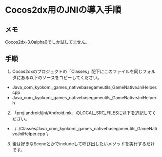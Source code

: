 # Cocos2dx用のJNIの導入手順

## メモ

Cocos2dx-3.0alpha0でしか試してません。

## 手順

1. Cocos2dxのプロジェクトの「Classes」配下にこのファイルを同じフォルダにある以下のソースをコピーしてください。

 - Java_com_kyokomi_games_nativebasegameutils_GameNativeJniHelper.cpp
 - Java_com_kyokomi_games_nativebasegameutils_GameNativeJniHelper.h

2. 「proj.android/jni/Android.mk」のLOCAL_SRC_FILESに以下を追記してください。

 - ../../Classes/Java_com_kyokomi_games_nativebasegameutils_GameNativeJniHelper.cpp \

3. 後は好きなSceneとかでincludeして呼び出したいメソッドを実行するだけです。
